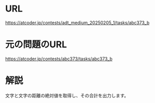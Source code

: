 # URL
https://atcoder.jp/contests/adt_medium_20250205_1/tasks/abc373_b

# 元の問題のURL
https://atcoder.jp/contests/abc373/tasks/abc373_b

# 解説
文字と文字の距離の絶対値を取得し、その合計を出力します。

